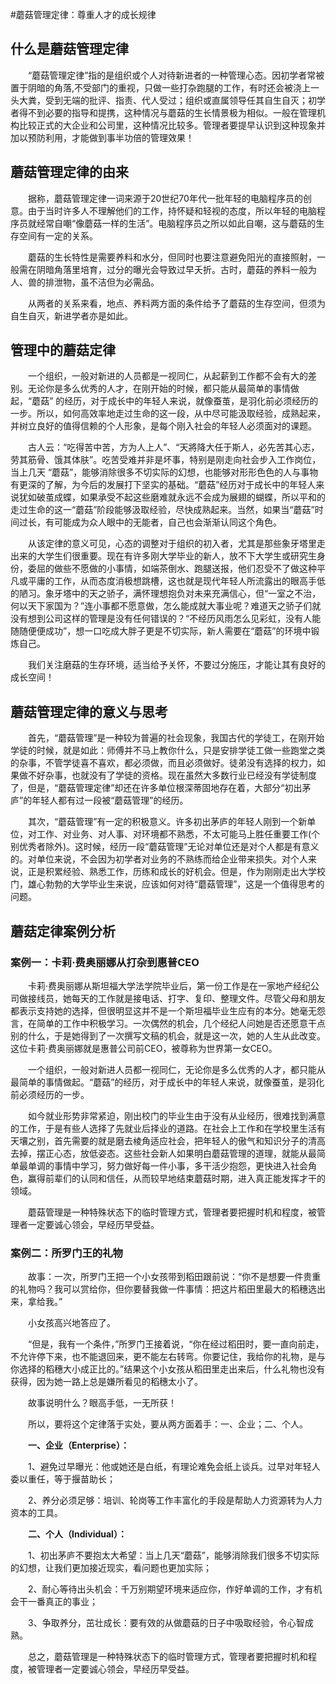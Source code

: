 #蘑菇管理定律：尊重人才的成长规律

## 什么是蘑菇管理定律
　　“蘑菇管理定律”指的是组织或个人对待新进者的一种管理心态。因初学者常被置于阴暗的角落,不受部门的重视，只做一些打杂跑腿的工作，有时还会被浇上一头大粪，受到无端的批评、指责、代人受过；组织或直属领导任其自生自灭；初学者得不到必要的指导和提携，这种情况与蘑菇的生长情景极为相似。一般在管理机构比较正式的大企业和公司里，这种情况比较多。管理者要提早认识到这种现象并加以预防利用，才能做到事半功倍的管理效果！
  
## 蘑菇管理定律的由来
　　据称，蘑菇管理定律一词来源于20世纪70年代一批年轻的电脑程序员的创意。由于当时许多人不理解他们的工作，持怀疑和轻视的态度，所以年轻的电脑程序员就经常自嘲“像蘑菇一样的生活”。电脑程序员之所以如此自嘲，这与蘑菇的生存空间有一定的关系。

　　蘑菇的生长特性是需要养料和水分，但同时也要注意避免阳光的直接照射，一般需在阴暗角落里培育，过分的曝光会导致过早夭折。古时，蘑菇的养料一般为人、兽的排泄物，虽不洁但为必需品。

　　从两者的关系来看，地点、养料两方面的条件给予了蘑菇的生存空间，但须为自生自灭，新进学者亦是如此。
  
## 管理中的蘑菇定律

　　一个组织，一般对新进的人员都是一视同仁，从起薪到工作都不会有大的差别。无论你是多么优秀的人才，在刚开始的时候，都只能从最简单的事情做起，“蘑菇” 的经历，对于成长中的年轻人来说，就像蚕茧，是羽化前必须经历的一步。所以，如何高效率地走过生命的这一段，从中尽可能汲取经验，成熟起来，并树立良好的值得信赖的个人形象，是每个刚入社会的年轻人必须面对的课题。

　　古人云：“吃得苦中苦，方为人上人”、“天將降大任于斯人，必先苦其心志，劳其筋骨、饿其体肤”。吃苦受难并非是坏事，特别是刚走向社会步入工作岗位，当上几天 “蘑菇”，能够消除很多不切实际的幻想，也能够对形形色色的人与事物有更深的了解，为今后的发展打下坚实的基础。“蘑菇”经历对于成长中的年轻人来说犹如破茧成蝶，如果承受不起这些磨难就永远不会成为展翅的蝴蝶，所以平和的走过生命的这一“蘑菇”阶段能够汲取经验，尽快成熟起来。当然，如果当“蘑菇”时间过长，有可能成为众人眼中的无能者，自己也会渐渐认同这个角色。

　　从该定律的意义可见，心态的调整对于组织的初入者，尤其是那些象牙塔里走出来的大学生们很重要。现在有许多刚大学毕业的新人，放不下大学生或研究生身份，委屈的做些不愿做的小事情，如端茶倒水、跑腿送报，他们忍受不了做这种平凡或平庸的工作，从而态度消极想跳槽，这也就是现代年轻人所流露出的眼高手低的陋习。象牙塔中的天之骄子，满怀理想抱负对未来充满信心，但“一室之不治，何以天下家国为？”连小事都不愿意做，怎么能成就大事业呢？难道天之骄子们就没有想到公司这样的管理是没有任何错误的？“不经历风雨怎么见彩虹，没有人能随随便便成功”，想一口吃成大胖子更是不切实际，新人需要在“蘑菇”的环境中锻炼自己。

　　我们关注磨菇的生存环境，适当给予关怀，不要过分施压，才能让其有良好的成长空间！
  
  
## 蘑菇管理定律的意义与思考
　　首先，“蘑菇管理”是一种较为普遍的社会现象，我国古代的学徒工，在刚开始学徒的时候，就是如此：师傅并不马上教你什么，只是安排学徒工做一些跑堂之类的杂事，不管学徒喜不喜欢，都必须做，而且必须做好。徒弟没有选择的权力，如果做不好杂事，也就没有了学徒的资格。现在虽然大多数行业已经没有学徒制度了，但是，“蘑菇管理定律”却还在许多单位根深蒂固地存在着，大部分“初出茅庐”的年轻人都有过一段被“蘑菇管理”的经历。

　　其次，“蘑菇管理”有一定的积极意义。许多初出茅庐的年轻人刚到一个新单位，对工作、对业务、对人事、对环境都不熟悉，不太可能马上胜任重要工作(个别优秀者除外)。这时候，经历一段“蘑菇管理”无论对单位还是对个人都是有意义的。对单位来说，不会因为初学者对业务的不熟练而给企业带来损失。对个人来说，正是积累经验、熟悉工作，历练和成长的好机会。但是，作为刚刚走出大学校门，雄心勃勃的大学毕业生来说，应该如何对待“蘑菇管理”，这是一个值得思考的问题。
  
## 蘑菇定律案例分析

### 案例一：卡莉·费奥丽娜从打杂到惠普CEO
　　卡莉·费奥丽娜从斯坦福大学法学院毕业后，第一份工作是在一家地产经纪公司做接线员，她每天的工作就是接电话、打字、复印、整理文件。尽管父母和朋友都表示支持她的选择，但很明显这并不是一个斯坦福毕业生应有的本分。她毫无怨言，在简单的工作中积极学习。一次偶然的机会，几个经纪人问她是否还愿意干点别的什么，于是她得到了一次撰写文稿的机会，就是这一次，她的人生从此改变。这位卡莉·费奥丽娜就是惠普公司前CEO，被尊称为世界第一女CEO。

　　一个组织，一般对新进人员都一视同仁，无论你是多么优秀的人才，都只能从最简单的事情做起。“蘑菇”的经历，对于成长中的年轻人来说，就像蚕茧，是羽化前必须经历的一步。

　　如今就业形势非常紧迫，刚出校门的毕业生由于没有从业经历，很难找到满意的工作，于是有些人选择了先就业后择业的道路。在社会上工作和在学校里生活有天壤之别，首先需要的就是磨去棱角适应社会，把年轻人的傲气和知识分子的清高去掉，摆正心态，放低姿态。这些社会新人如果明白蘑菇管理的道理，就能从最简单最单调的事情中学习，努力做好每一件小事，多干活少抱怨，更快进入社会角色，赢得前辈们的认同和信任，从而较早地结束蘑菇时期，进入真正能发挥才干的领域。

　　蘑菇管理是一种特殊状态下的临时管理方式，管理者要把握时机和程度，被管理者一定要诚心领会，早经历早受益。
  
### 案例二：所罗门王的礼物

　　故事：一次，所罗门王把一个小女孩带到稻田跟前说：“你不是想要一件贵重的礼物吗？我可以赏给你，但你要替我做一件事情：把这片稻田里最大的稻穗选出来，拿给我。”

　　小女孩高兴地答应了。

　　“但是，我有一个条件，”所罗门王接着说，“你在经过稻田时，要一直向前走，不允许停下来，也不能退回来，更不能左右转弯。你要记住，我给你的礼物，是与你选择的稻穗大小成正比的。”结果这个小女孩从稻田里走出来后，什么礼物也没有获得，因为她一路上总是嫌所看见的稻穗太小了。

　　故事说明什么？眼高手低，一无所获！

　　所以，要将这个定律落于实处，要从两方面着手：一、企业；二、个人。

　　**一、企业（Enterprise）：**

　　1、避免过早曝光：他或她还是白纸，有理论难免会纸上谈兵。过早对年轻人委以重任，等于揠苗助长；

　　2、养分必须足够：培训、轮岗等工作丰富化的手段是帮助人力资源转为人力资本的工具。

　　**二、个人（Individual）：**

　　1、初出茅庐不要抱太大希望：当上几天“蘑菇”，能够消除我们很多不切实际的幻想，让我们更加接近现实，看问题也更加实际；

　　2、耐心等待出头机会：千万别期望环境来适应你，作好单调的工作，才有机会干一番真正的事业；

　　3、争取养分，茁壮成长：要有效的从做蘑菇的日子中吸取经验，令心智成熟。

　　总之，蘑菇管理是一种特殊状态下的临时管理方式，管理者要把握时机和程度，被管理者一定要诚心领会，早经历早受益。












